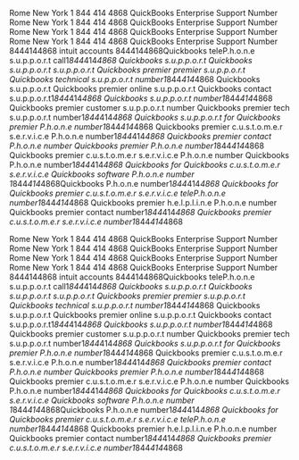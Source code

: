 Rome  New York 1 844 414 4868  QuickBooks Enterprise Support Number
Rome  New York 1 844 414 4868  QuickBooks Enterprise Support Number
Rome  New York 1 844 414 4868  QuickBooks Enterprise Support Number
Rome  New York 1 844 414 4868  QuickBooks Enterprise Support Number
8444144868 intuit accounts 8444144868Quickbooks teleP.h.o.n.e s.u.p.p.o.r.t call1*844*414*4868 Quickbooks s.u.p.p.o.r.t Quickbooks s.u.p.p.o.r.t s.u.p.p.o.r.t Quickbooks premier premier s.u.p.p.o.r.t Quickbooks technical s.u.p.p.o.r.t number1*844*414*4868 Quickbooks s.u.p.p.o.r.t Quickbooks premier online s.u.p.p.o.r.t Quickbooks contact s.u.p.p.o.r.t1*844*414*4868 Quickbooks s.u.p.p.o.r.t number1*844*414*4868 Quickbooks premier customer s.u.p.p.o.r.t number Quickbooks premier tech s.u.p.p.o.r.t number1*844*414*4868 Quickbooks s.u.p.p.o.r.t for Quickbooks premier P.h.o.n.e number1*844*414*4868 Quickbooks premier c.u.s.t.o.m.e.r s.e.r.v.i.c.e P.h.o.n.e number1*844*414*4868 Quickbooks premier contact P.h.o.n.e number Quickbooks premier P.h.o.n.e number1*844*414*4868 Quickbooks premier c.u.s.t.o.m.e.r s.e.r.v.i.c.e P.h.o.n.e number Quickbooks P.h.o.n.e number1*844*414*4868 Quickbooks for Quickbooks c.u.s.t.o.m.e.r s.e.r.v.i.c.e Quickbooks software P.h.o.n.e number 1*844*414*4868Quickbooks P.h.o.n.e number1*844*414*4868 Quickbooks for Quickbooks premier c.u.s.t.o.m.e.r s.e.r.v.i.c.e teleP.h.o.n.e number1*844*414*4868 Quickbooks premier h.e.l.p.l.i.n.e P.h.o.n.e number Quickbooks premier contact number1*844*414*4868 Quickbooks premier c.u.s.t.o.m.e.r s.e.r.v.i.c.e number1*844*414*4868


Rome  New York 1 844 414 4868  QuickBooks Enterprise Support Number
Rome  New York 1 844 414 4868  QuickBooks Enterprise Support Number
Rome  New York 1 844 414 4868  QuickBooks Enterprise Support Number
Rome  New York 1 844 414 4868  QuickBooks Enterprise Support Number
8444144868 intuit accounts 8444144868Quickbooks teleP.h.o.n.e s.u.p.p.o.r.t call1*844*414*4868 Quickbooks s.u.p.p.o.r.t Quickbooks s.u.p.p.o.r.t s.u.p.p.o.r.t Quickbooks premier premier s.u.p.p.o.r.t Quickbooks technical s.u.p.p.o.r.t number1*844*414*4868 Quickbooks s.u.p.p.o.r.t Quickbooks premier online s.u.p.p.o.r.t Quickbooks contact s.u.p.p.o.r.t1*844*414*4868 Quickbooks s.u.p.p.o.r.t number1*844*414*4868 Quickbooks premier customer s.u.p.p.o.r.t number Quickbooks premier tech s.u.p.p.o.r.t number1*844*414*4868 Quickbooks s.u.p.p.o.r.t for Quickbooks premier P.h.o.n.e number1*844*414*4868 Quickbooks premier c.u.s.t.o.m.e.r s.e.r.v.i.c.e P.h.o.n.e number1*844*414*4868 Quickbooks premier contact P.h.o.n.e number Quickbooks premier P.h.o.n.e number1*844*414*4868 Quickbooks premier c.u.s.t.o.m.e.r s.e.r.v.i.c.e P.h.o.n.e number Quickbooks P.h.o.n.e number1*844*414*4868 Quickbooks for Quickbooks c.u.s.t.o.m.e.r s.e.r.v.i.c.e Quickbooks software P.h.o.n.e number 1*844*414*4868Quickbooks P.h.o.n.e number1*844*414*4868 Quickbooks for Quickbooks premier c.u.s.t.o.m.e.r s.e.r.v.i.c.e teleP.h.o.n.e number1*844*414*4868 Quickbooks premier h.e.l.p.l.i.n.e P.h.o.n.e number Quickbooks premier contact number1*844*414*4868 Quickbooks premier c.u.s.t.o.m.e.r s.e.r.v.i.c.e number1*844*414*4868 